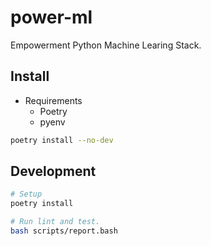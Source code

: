 # power-ml

Empowerment Python Machine Learing Stack.

## Install

* Requirements
   * Poetry
   * pyenv

```sh
poetry install --no-dev
```

## Development

```sh
# Setup
poetry install

# Run lint and test.
bash scripts/report.bash
```
